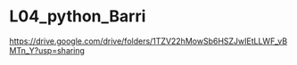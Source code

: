 # L04_python_Barri
https://drive.google.com/drive/folders/1TZV22hMowSb6HSZJwIEtLLWF_vBMTn_Y?usp=sharing
